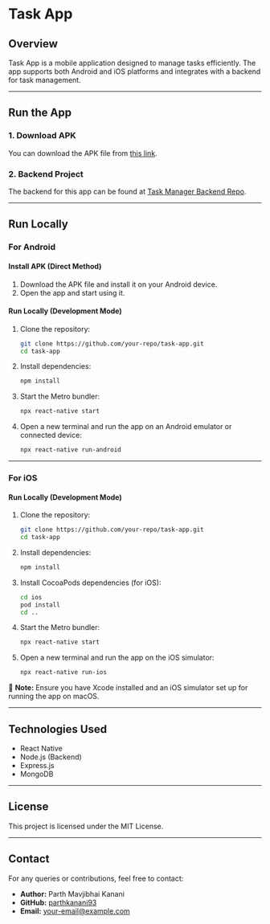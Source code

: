 # Task App

## Overview

Task App is a mobile application designed to manage tasks efficiently. The app supports both Android and iOS platforms and integrates with a backend for task management.

---

## Run the App

### 1. **Download APK**

You can download the APK file from [this link](https://drive.google.com/file/d/1bxGZLDrMOSgu3LHWOJ88r7EuSeA1zfip/view?usp=sharing).

### 2. **Backend Project**

The backend for this app can be found at [Task Manager Backend Repo](https://github.com/parthkanani93/Task_Manager_Backend).

---

## Run Locally

### **For Android**

#### **Install APK (Direct Method)**

1. Download the APK file and install it on your Android device.
2. Open the app and start using it.

#### **Run Locally (Development Mode)**

1. Clone the repository:

   ```bash
   git clone https://github.com/your-repo/task-app.git
   cd task-app
   ```

2. Install dependencies:

   ```bash
   npm install
   ```

3. Start the Metro bundler:

   ```bash
   npx react-native start
   ```

4. Open a new terminal and run the app on an Android emulator or connected device:

   ```bash
   npx react-native run-android
   ```

---

### **For iOS**

#### **Run Locally (Development Mode)**

1. Clone the repository:

   ```bash
   git clone https://github.com/your-repo/task-app.git
   cd task-app
   ```

2. Install dependencies:

   ```bash
   npm install
   ```

3. Install CocoaPods dependencies (for iOS):

   ```bash
   cd ios
   pod install
   cd ..
   ```

4. Start the Metro bundler:

   ```bash
   npx react-native start
   ```

5. Open a new terminal and run the app on the iOS simulator:

   ```bash
   npx react-native run-ios
   ```

📌 **Note:** Ensure you have Xcode installed and an iOS simulator set up for running the app on macOS.

---

## Technologies Used

- React Native
- Node.js (Backend)
- Express.js
- MongoDB

---

## License

This project is licensed under the MIT License.

---

## Contact

For any queries or contributions, feel free to contact:

- **Author:** Parth Mavjibhai Kanani
- **GitHub:** [parthkanani93](https://github.com/parthkanani93)
- **Email:** [your-email@example.com](mailto\:your-email@example.com)

